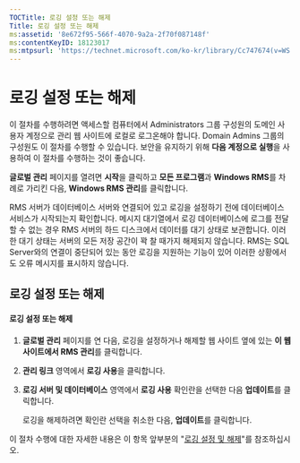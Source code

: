 ```yaml
---
TOCTitle: 로깅 설정 또는 해제
Title: 로깅 설정 또는 해제
ms:assetid: '8e672f95-566f-4070-9a2a-2f70f087148f'
ms:contentKeyID: 18123017
ms:mtpsurl: 'https://technet.microsoft.com/ko-kr/library/Cc747674(v=WS.10)'
---
```


로깅 설정 또는 해제
===================

이 절차를 수행하려면 액세스할 컴퓨터에서 Administrators 그룹 구성원의 도메인 사용자 계정으로 관리 웹 사이트에 로컬로 로그온해야 합니다. Domain Admins 그룹의 구성원도 이 절차를 수행할 수 있습니다. 보안을 유지하기 위해 **다음 계정으로 실행**을 사용하여 이 절차를 수행하는 것이 좋습니다.

**글로벌 관리** 페이지를 열려면 **시작**을 클릭하고 **모든 프로그램**과 **Windows RMS**를 차례로 가리킨 다음, **Windows RMS 관리**를 클릭합니다.

RMS 서버가 데이터베이스 서버와 연결되어 있고 로깅을 설정하기 전에 데이터베이스 서비스가 시작되는지 확인합니다. 메시지 대기열에서 로깅 데이터베이스에 로그를 전달할 수 없는 경우 RMS 서버의 하드 디스크에서 데이터를 대기 상태로 보관합니다. 이러한 대기 상태는 서버의 모든 저장 공간이 꽉 찰 때가지 해제되지 않습니다. RMS는 SQL Server와의 연결이 중단되어 있는 동안 로깅을 지원하는 기능이 있어 이러한 상황에서도 오류 메시지를 표시하지 않습니다.

로깅 설정 또는 해제
-------------------

#### 로깅 설정 또는 해제

1.  **글로벌 관리** 페이지를 연 다음, 로깅을 설정하거나 해제할 웹 사이트 옆에 있는 **이 웹 사이트에서 RMS 관리**를 클릭합니다.

2.  **관리 링크** 영역에서 **로깅 사용**을 클릭합니다.

3.  **로깅 서버 및 데이터베이스** 영역에서 **로깅 사용** 확인란을 선택한 다음 **업데이트**를 클릭합니다.

    로깅을 해제하려면 확인란 선택을 취소한 다음, **업데이트**를 클릭합니다.

이 절차 수행에 대한 자세한 내용은 이 항목 앞부분의 "[로깅 설정 및 해제](https://technet.microsoft.com/50ccd827-2d39-41e7-a395-3d5f5836869b)"를 참조하십시오.
